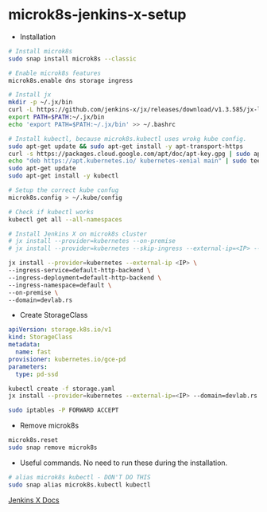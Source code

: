 # microk8s-jenkins-x-setup

- Installation
```bash
# Install microk8s
sudo snap install microk8s --classic

# Enable microk8s features
microk8s.enable dns storage ingress

# Install jx
mkdir -p ~/.jx/bin
curl -L https://github.com/jenkins-x/jx/releases/download/v1.3.585/jx-linux-amd64.tar.gz | tar xzv -C ~/.jx/bin
export PATH=$PATH:~/.jx/bin
echo 'export PATH=$PATH:~/.jx/bin' >> ~/.bashrc

# Install kubectl, because microk8s.kubectl uses wrokg kube config.
sudo apt-get update && sudo apt-get install -y apt-transport-https
curl -s https://packages.cloud.google.com/apt/doc/apt-key.gpg | sudo apt-key add -
echo "deb https://apt.kubernetes.io/ kubernetes-xenial main" | sudo tee -a /etc/apt/sources.list.d/kubernetes.list
sudo apt-get update
sudo apt-get install -y kubectl

# Setup the correct kube confug
microk8s.config > ~/.kube/config

# Check if kubectl works
kubectl get all --all-namespaces

# Install Jenkins X on microk8s cluster
# jx install --provider=kubernetes --on-premise
# jx install --provider=kubernetes --skip-ingress --external-ip=<IP> --domain=devlab.rs
```

```bash
jx install --provider=kubernetes --external-ip <IP> \
--ingress-service=default-http-backend \
--ingress-deployment=default-http-backend \
--ingress-namespace=default \
--on-premise \
--domain=devlab.rs
```

- Create StorageClass
```yaml
apiVersion: storage.k8s.io/v1
kind: StorageClass
metadata:
  name: fast
provisioner: kubernetes.io/gce-pd
parameters:
  type: pd-ssd
```

```bash
kubectl create -f storage.yaml
jx install --provider=kubernetes --external-ip=<IP> --domain=devlab.rs --on-premise
```
```bash
sudo iptables -P FORWARD ACCEPT
```


- Remove microk8s
```bash
microk8s.reset
sudo snap remove microk8s
```

- Useful commands. No need to run these during the installation.

```bash 
# alias microk8s kubectl - DON'T DO THIS
sudo snap alias microk8s.kubectl kubectl
```

[Jenkins X Docs](https://jenkins-x.io/getting-started/install-on-cluster/#installing-jenkins-x-on-premise)
